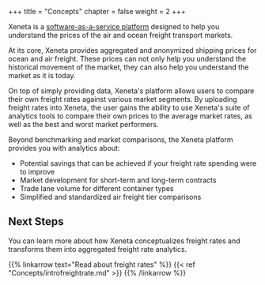 +++
title = "Concepts"
chapter = false
weight = 2
+++

Xeneta is a <a href="https://app.xeneta.com/" target="_blank">software-as-a-service platform</a> designed to help you understand the prices of the air and ocean freight transport markets. 

At its core, Xeneta provides aggregated and anonymized shipping prices for ocean and air freight. These prices can not only help you understand the historical movement of the market, they can also help you understand the market as it is today.

On top of simply providing data, Xeneta's platform allows users to compare their own freight rates against various market segments. By uploading freight rates into Xeneta, the user gains the ability to use Xeneta's suite of analytics tools to compare their own prices to the average market rates, as well as the best and worst market performers.

Beyond benchmarking and market comparisons, the Xeneta platform provides you with analytics about: 

* Potential savings that can be achieved if your freight rate spending were to improve
* Market development for short-term and long-term contracts
* Trade lane volume for different container types
* Simplified and standardized air freight tier comparisons

## Next Steps

You can learn more about how Xeneta conceptualizes freight rates and transforms them into aggregated freight rate analytics.

{{% linkarrow text="Read about freight rates" %}} {{< ref "Concepts/introfreightrate.md" >}} {{% /linkarrow %}}

<div style="clear:both"/>


